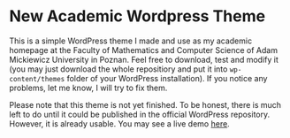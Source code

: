 # New Academic Wordpress Theme

This is a simple WordPress theme I made and use as my academic homepage at the Faculty of Mathematics and Computer Science of Adam Mickiewicz University in Poznan. Feel free to download, test and modify it (you may just download the whole repositiory and put it into `wp-content/themes` folder of your WordPress installation). If you notice any problems, let me know, I will try to fix them.

Please note that this theme is not yet finished. To be honest, there is much left to do until it could be published in the official WordPress repository. However, it is already usable. You may see a live demo [here](https://bap.faculty.wmi.amu.edu.pl).
